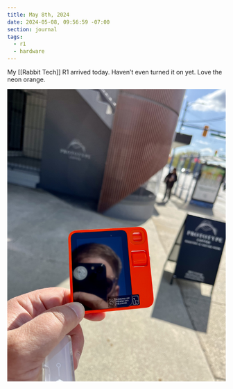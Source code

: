 ```yaml
---
title: May 8th, 2024
date: 2024-05-08, 09:56:59 -07:00
section: journal
tags:
  - r1
  - hardware
---
```

My [[Rabbit Tech]] R1 arrived today. Haven’t even turned it on yet. Love the neon orange. 

![Freshly unpacked Rabbit R1 in the sun outside Prototype Coffee](/assets/2024/rabbit_prototype_coffee.jpeg)